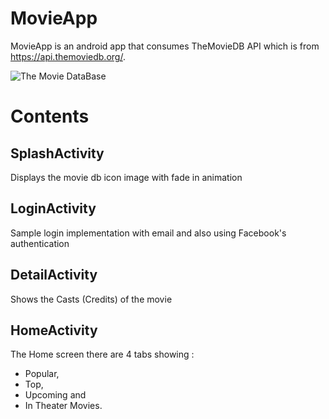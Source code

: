 # MovieApp
MovieApp is an android app that consumes TheMovieDB API which is from https://api.themoviedb.org/.

![The Movie DataBase](https://user-images.githubusercontent.com/18373774/115493341-2c912280-a229-11eb-8aaa-a703f30118f8.png)



# Contents

## SplashActivity
Displays the movie db icon image with fade in animation

## LoginActivity
Sample login implementation with email and also using Facebook's authentication

## DetailActivity
Shows the Casts (Credits) of the movie

## HomeActivity
The Home screen there are 4 tabs showing : 
- Popular, 
- Top, 
- Upcoming and 
- In Theater Movies.
